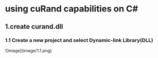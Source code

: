 <h1>using cuRand capabilities on C#</h1>
<h2>1.create curand.dll</h2>
<h3>1.1  Create a new project and select Dynamic-link Library(DLL)</h3>
![image](image/1.1.png)
